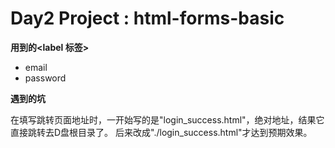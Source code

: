# Day2 Project : html-forms-basic



**用到的<label   标签>**
- email
- password

**遇到的坑**

在填写跳转页面地址时，一开始写的是"login_success.html"，绝对地址，结果它直接跳转去D盘根目录了。
后来改成"./login_success.html"才达到预期效果。
